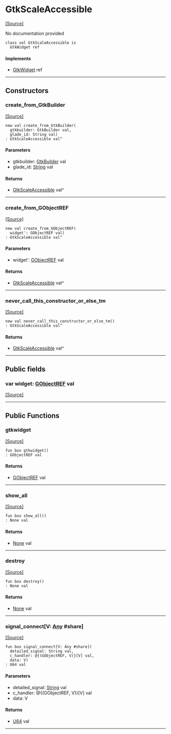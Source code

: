 # GtkScaleAccessible
<span class="source-link">[[Source]](src/gtk3/GtkScaleAccessible.md#L6)</span>

No documentation provided


```pony
class val GtkScaleAccessible is
  GtkWidget ref
```

#### Implements

* [GtkWidget](gtk3-GtkWidget.md) ref

---

## Constructors

### create_from_GtkBuilder
<span class="source-link">[[Source]](src/gtk3/GtkScaleAccessible.md#L14)</span>


```pony
new val create_from_GtkBuilder(
  gtkbuilder: GtkBuilder val,
  glade_id: String val)
: GtkScaleAccessible val^
```
#### Parameters

*   gtkbuilder: [GtkBuilder](gtk3-GtkBuilder.md) val
*   glade_id: [String](builtin-String.md) val

#### Returns

* [GtkScaleAccessible](gtk3-GtkScaleAccessible.md) val^

---

### create_from_GObjectREF
<span class="source-link">[[Source]](src/gtk3/GtkScaleAccessible.md#L17)</span>


```pony
new val create_from_GObjectREF(
  widget': GObjectREF val)
: GtkScaleAccessible val^
```
#### Parameters

*   widget': [GObjectREF](gtk3-..-gobject-GObjectREF.md) val

#### Returns

* [GtkScaleAccessible](gtk3-GtkScaleAccessible.md) val^

---

### never_call_this_constructor_or_else_tm
<span class="source-link">[[Source]](src/gtk3/GtkScaleAccessible.md#L20)</span>


```pony
new val never_call_this_constructor_or_else_tm()
: GtkScaleAccessible val^
```

#### Returns

* [GtkScaleAccessible](gtk3-GtkScaleAccessible.md) val^

---

## Public fields

### var widget: [GObjectREF](gtk3-..-gobject-GObjectREF.md) val
<span class="source-link">[[Source]](src/gtk3/GtkScaleAccessible.md#L10)</span>



---

## Public Functions

### gtkwidget
<span class="source-link">[[Source]](src/gtk3/GtkScaleAccessible.md#L12)</span>


```pony
fun box gtkwidget()
: GObjectREF val
```

#### Returns

* [GObjectREF](gtk3-..-gobject-GObjectREF.md) val

---

### show_all
<span class="source-link">[[Source]](src/gtk3/GtkWidget.md#L4)</span>


```pony
fun box show_all()
: None val
```

#### Returns

* [None](builtin-None.md) val

---

### destroy
<span class="source-link">[[Source]](src/gtk3/GtkWidget.md#L7)</span>


```pony
fun box destroy()
: None val
```

#### Returns

* [None](builtin-None.md) val

---

### signal_connect\[V: [Any](builtin-Any.md) #share\]
<span class="source-link">[[Source]](src/gtk3/GtkWidget.md#L10)</span>


```pony
fun box signal_connect[V: Any #share](
  detailed_signal: String val,
  c_handler: @{(GObjectREF, V)}[V] val,
  data: V)
: U64 val
```
#### Parameters

*   detailed_signal: [String](builtin-String.md) val
*   c_handler: @{(GObjectREF, V)}[V] val
*   data: V

#### Returns

* [U64](builtin-U64.md) val

---

